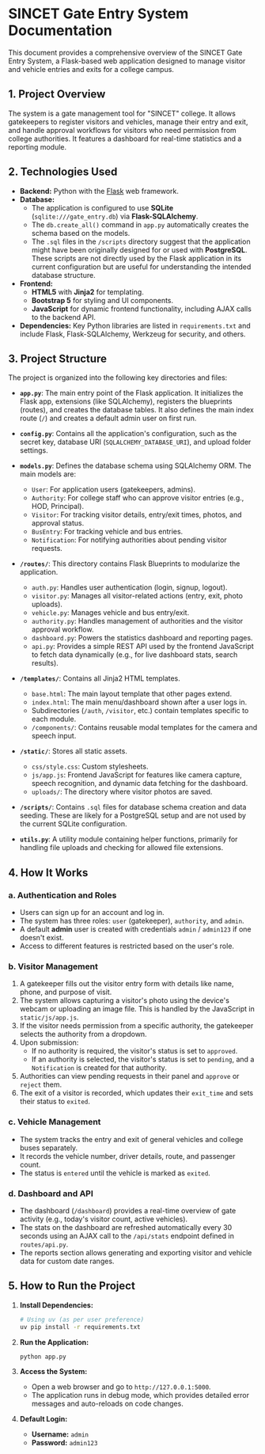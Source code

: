 # SINCET Gate Entry System Documentation

This document provides a comprehensive overview of the SINCET Gate Entry System, a Flask-based web application designed to manage visitor and vehicle entries and exits for a college campus.

## 1. Project Overview

The system is a gate management tool for "SINCET" college. It allows gatekeepers to register visitors and vehicles, manage their entry and exit, and handle approval workflows for visitors who need permission from college authorities. It features a dashboard for real-time statistics and a reporting module.

## 2. Technologies Used

- **Backend:** Python with the [Flask](https://flask.palletsprojects.com/) web framework.
- **Database:** 
    - The application is configured to use **SQLite** (`sqlite:///gate_entry.db`) via **Flask-SQLAlchemy**.
    - The `db.create_all()` command in `app.py` automatically creates the schema based on the models.
    - The `.sql` files in the `/scripts` directory suggest that the application might have been originally designed for or used with **PostgreSQL**. These scripts are not directly used by the Flask application in its current configuration but are useful for understanding the intended database structure.
- **Frontend:**
    - **HTML5** with **Jinja2** for templating.
    - **Bootstrap 5** for styling and UI components.
    - **JavaScript** for dynamic frontend functionality, including AJAX calls to the backend API.
- **Dependencies:** Key Python libraries are listed in `requirements.txt` and include Flask, Flask-SQLAlchemy, Werkzeug for security, and others.

## 3. Project Structure

The project is organized into the following key directories and files:

- **`app.py`**: The main entry point of the Flask application. It initializes the Flask app, extensions (like SQLAlchemy), registers the blueprints (routes), and creates the database tables. It also defines the main index route (`/`) and creates a default admin user on first run.

- **`config.py`**: Contains all the application's configuration, such as the secret key, database URI (`SQLALCHEMY_DATABASE_URI`), and upload folder settings.

- **`models.py`**: Defines the database schema using SQLAlchemy ORM. The main models are:
    - `User`: For application users (gatekeepers, admins).
    - `Authority`: For college staff who can approve visitor entries (e.g., HOD, Principal).
    - `Visitor`: For tracking visitor details, entry/exit times, photos, and approval status.
    - `BusEntry`: For tracking vehicle and bus entries.
    - `Notification`: For notifying authorities about pending visitor requests.

- **`/routes/`**: This directory contains Flask Blueprints to modularize the application.
    - `auth.py`: Handles user authentication (login, signup, logout).
    - `visitor.py`: Manages all visitor-related actions (entry, exit, photo uploads).
    - `vehicle.py`: Manages vehicle and bus entry/exit.
    - `authority.py`: Handles management of authorities and the visitor approval workflow.
    - `dashboard.py`: Powers the statistics dashboard and reporting pages.
    - `api.py`: Provides a simple REST API used by the frontend JavaScript to fetch data dynamically (e.g., for live dashboard stats, search results).

- **`/templates/`**: Contains all Jinja2 HTML templates.
    - `base.html`: The main layout template that other pages extend.
    - `index.html`: The main menu/dashboard shown after a user logs in.
    - Subdirectories (`/auth`, `/visitor`, etc.) contain templates specific to each module.
    - `/components/`: Contains reusable modal templates for the camera and speech input.

- **`/static/`**: Stores all static assets.
    - `css/style.css`: Custom stylesheets.
    - `js/app.js`: Frontend JavaScript for features like camera capture, speech recognition, and dynamic data fetching for the dashboard.
    - `uploads/`: The directory where visitor photos are saved.

- **`/scripts/`**: Contains `.sql` files for database schema creation and data seeding. These are likely for a PostgreSQL setup and are not used by the current SQLite configuration.

- **`utils.py`**: A utility module containing helper functions, primarily for handling file uploads and checking for allowed file extensions.

## 4. How It Works

### a. Authentication and Roles
- Users can sign up for an account and log in.
- The system has three roles: `user` (gatekeeper), `authority`, and `admin`.
- A default **admin** user is created with credentials `admin` / `admin123` if one doesn't exist.
- Access to different features is restricted based on the user's role.

### b. Visitor Management
1.  A gatekeeper fills out the visitor entry form with details like name, phone, and purpose of visit.
2.  The system allows capturing a visitor's photo using the device's webcam or uploading an image file. This is handled by the JavaScript in `static/js/app.js`.
3.  If the visitor needs permission from a specific authority, the gatekeeper selects the authority from a dropdown.
4.  Upon submission:
    - If no authority is required, the visitor's status is set to `approved`.
    - If an authority is selected, the visitor's status is set to `pending`, and a `Notification` is created for that authority.
5.  Authorities can view pending requests in their panel and `approve` or `reject` them.
6.  The exit of a visitor is recorded, which updates their `exit_time` and sets their status to `exited`.

### c. Vehicle Management
- The system tracks the entry and exit of general vehicles and college buses separately.
- It records the vehicle number, driver details, route, and passenger count.
- The status is `entered` until the vehicle is marked as `exited`.

### d. Dashboard and API
- The dashboard (`/dashboard`) provides a real-time overview of gate activity (e.g., today's visitor count, active vehicles).
- The stats on the dashboard are refreshed automatically every 30 seconds using an AJAX call to the `/api/stats` endpoint defined in `routes/api.py`.
- The reports section allows generating and exporting visitor and vehicle data for custom date ranges.

## 5. How to Run the Project

1.  **Install Dependencies:**
    ```bash
    # Using uv (as per user preference)
    uv pip install -r requirements.txt
    ```

2.  **Run the Application:**
    ```bash
    python app.py
    ```

3.  **Access the System:**
    - Open a web browser and go to `http://127.0.0.1:5000`.
    - The application runs in debug mode, which provides detailed error messages and auto-reloads on code changes.

4.  **Default Login:**
    - **Username:** `admin`
    - **Password:** `admin123`
